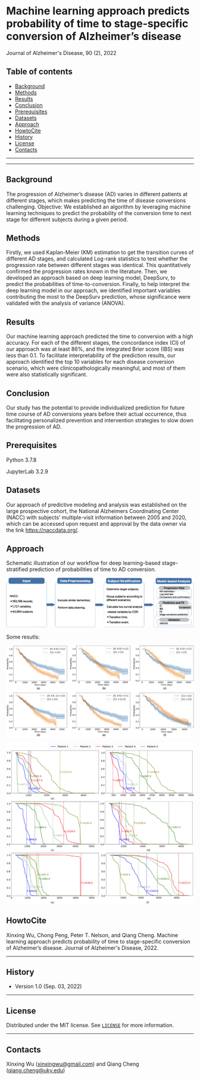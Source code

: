 # Machine learning approach predicts probability of time to stage-specific conversion of Alzheimer’s disease 

Journal of Alzheimer's Disease, 90 (2), 2022

## Table of contents
* [Background](#Background)
* [Methods](#Methods)
* [Results](#Results)
* [Conclusion](#Conclusion)
* [Prerequisites](#Prerequisites)
* [Datasets](#Datasets)
* [Approach](#approach)
* [HowtoCite](#HowtoCite)
* [History](#History)
* [License](#License)
* [Contacts](#Contacts)


---
---

## Background

The progression of Alzheimer’s disease (AD) varies in different patients at different stages, which makes predicting the time of disease conversions challenging. 
Objective: We established an algorithm by leveraging machine learning techniques to predict the probability of the conversion time to next stage for different subjects during a given period.

## Methods

Firstly, we used Kaplan-Meier (KM) estimation to get the transition curves of different AD stages, and calculated Log-rank statistics to test whether the progression rate between different stages was identical. This quantitatively confirmed the progression rates known in the literature. Then, we developed an approach based on deep learning model, DeepSurv, to predict the probabilities of time-to-conversion. Finally, to help interpret the deep learning model in our approach, we identified important variables contributing the most to the DeepSurv prediction, whose significance were validated with the analysis of variance (ANOVA).

## Results

Our machine learning approach predicted the time to conversion with a high accuracy. For each of the different stages, the concordance index (CI) of our approach was at least 86%, and the integrated Brier score (IBS) was less than 0.1. To facilitate interpretability of the prediction results, our approach identified the top 10 variables for each disease conversion scenario, which were clinicopathologically meaningful, and most of them were also statistically significant.

## Conclusion

Our study has the potential to provide individualized prediction for future time course of AD conversions years before their actual occurrence, thus facilitating personalized prevention and intervention strategies to slow down the progression of AD.


## Prerequisites

Python 3.7.8

JupyterLab 3.2.9

## Datasets

Our approach of predictive modeling and analysis was established on the large prospective cohort, the National Alzheimers Coordinating Center (NACC) with subjects’ multiple-visit information between 2005 and 2020, which can be accessed upon request and approval by the data owner via the link https://naccdata.org/.

## Approach

Schematic illustration of our workflow for deep learning-based stage-stratified prediction of probabilities of time to AD conversion.

![Fig1](./img/Fig1.jpg)

Some resutls:

![Fig1](./img/Fig2.jpg)

![Fig1](./img/Fig3.jpg)


## HowtoCite

Xinxing Wu, Chong Peng, Peter T. Nelson, and Qiang Cheng. Machine learning approach predicts probability of time to stage-specific conversion of Alzheimer’s disease. Journal of Alzheimer's Disease, 2022.

---
## History

* Version 1.0 (Sep. 03, 2022)



---
## License

Distributed under the MIT license. See [``LICENSE``](https://github.com/xinxingwu-uk/AD_Survival/blob/main/LICENSE) for more information.


---

## Contacts

Xinxing Wu (xinxingwu@gmail.com) and Qiang Cheng (qiang.cheng@uky.edu)
